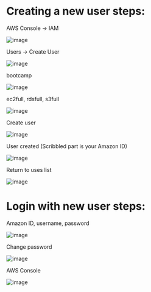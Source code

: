 
# Creating a new user steps:

AWS Console -> IAM

![image](https://github.com/user-attachments/assets/a9832119-ade7-49ae-8612-fc0ae03a6f00)

Users -> Create User

![image](https://github.com/user-attachments/assets/350db5d5-ef95-4b4f-bbab-b8524097d2c4)

bootcamp

![image](https://github.com/user-attachments/assets/bce8154d-de88-4bd1-8302-ed6c7ac6acb7)

ec2full, rdsfull, s3full

![image](https://github.com/user-attachments/assets/4506eee8-e7b3-4656-b604-615031ff7e8b)

Create user

![image](https://github.com/user-attachments/assets/47e34edb-aa31-4b73-b3d8-8484d55234c4)

User created (Scribbled part is your Amazon ID)

![image](https://github.com/user-attachments/assets/80b55efa-30b3-40d9-8856-0e264aee45d2)

Return to uses list

![image](https://github.com/user-attachments/assets/abc1cc25-5ebe-44a3-ac4c-5715e92cd059)


# Login with new user steps:

Amazon ID, username, password

![image](https://github.com/user-attachments/assets/0639bb37-024a-46f0-b625-8675182bb188)

Change password

![image](https://github.com/user-attachments/assets/547eff17-6f5c-4a16-bef5-95200cd703ba)

AWS Console

![image](https://github.com/user-attachments/assets/27d24e66-bf85-4dec-b0d3-1696101e2c30)

